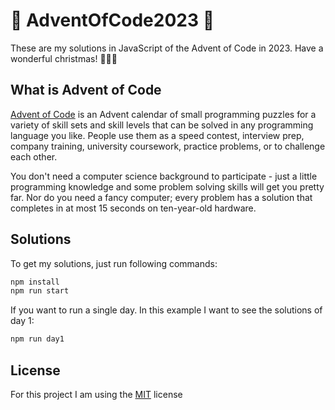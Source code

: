 # 🎄 AdventOfCode2023 🎄

These are my solutions in JavaScript of the Advent of Code in 2023. Have a wonderful christmas! 🎄🎄🎄

## What is Advent of Code

[Advent of Code](https://adventofcode.com/) is an Advent calendar of small programming puzzles for a variety of skill sets and skill levels that can be solved in any programming language you like. People use them as a speed contest, interview prep, company training, university coursework, practice problems, or to challenge each other.

You don't need a computer science background to participate - just a little programming knowledge and some problem solving skills will get you pretty far. Nor do you need a fancy computer; every problem has a solution that completes in at most 15 seconds on ten-year-old hardware.

## Solutions

To get my solutions, just run following commands:

```bash
npm install
npm run start
```

If you want to run a single day. In this example I want to see the solutions of day 1:

```bash
npm run day1
```

## License

For this project I am using the [MIT](https://choosealicense.com/licenses/mit/) license
